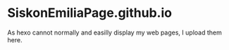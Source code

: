 # SiskonEmiliaPage.github.io
As hexo cannot normally and easilly display my web pages, I upload them here.
